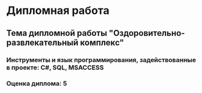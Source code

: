 <div>
  <h1>Дипломная работа</h1>
  <h2>Тема дипломной работы "Оздоровительно-развлекательный комплекс" </h2>
  <h3>Инструменты и язык программирования, задействованные в проекте: C#, SQL, MSACCESS</h3>
  <h3>Оценка диплома: 5</h3>
</div>
